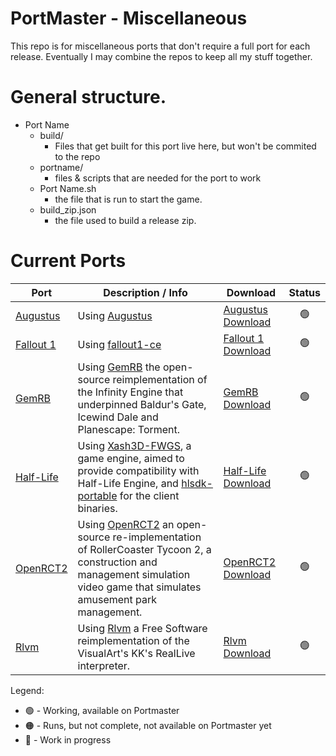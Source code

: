 # PortMaster - Miscellaneous

This repo is for miscellaneous ports that don't require a full port for each release. Eventually I may combine the repos to keep all my stuff together.


# General structure.

- Port Name
  - build/
    - Files that get built for this port live here, but won't be commited to the repo
  - portname/
    - files & scripts that are needed for the port to work
  - Port Name.sh
    - the file that is run to start the game.
  - build_zip.json
    - the file used to build a release zip.


# Current Ports


| Port | Description / Info | Download | Status |
|------|--------------------|----------|:------:|
| [Augustus](https://github.com/kloptops/Portmaster-misc/tree/main/Augustus) | Using [Augustus](https://github.com/Keriew/augustus) | [Augustus Download](https://github.com/kloptops/Portmaster-misc/raw/main/releases/Augustus.zip) | :green_circle: |
| [Fallout 1](https://github.com/kloptops/Portmaster-misc/tree/main/Fallout%201) | Using [fallout1-ce](https://github.com/alexbatalov/fallout1-ce) | [Fallout 1 Download](https://github.com/kloptops/Portmaster-misc/raw/main/releases/Fallout1.zip) | :green_circle: |
| [GemRB](https://github.com/kloptops/Portmaster-misc/tree/main/GemRB) | Using [GemRB](https://github.com/gemrb/gemrb) the open-source reimplementation of the Infinity Engine that underpinned Baldur's Gate, Icewind Dale and Planescape: Torment. | [GemRB Download](https://github.com/kloptops/Portmaster-misc/raw/main/releases/GemRB.zip) | :green_circle: |
| [Half-Life](https://github.com/kloptops/Portmaster-misc/tree/main/Half-Life) | Using [Xash3D-FWGS](https://github.com/FWGS/xash3d-fwgs), a game engine, aimed to provide compatibility with Half-Life Engine, and [hlsdk-portable](https://github.com/FWGS/hlsdk-portable) for the client binaries. | [Half-Life Download](https://github.com/kloptops/Portmaster-misc/raw/main/releases/Half-Life.zip) | :green_circle: |
| [OpenRCT2](https://github.com/kloptops/Portmaster-misc/tree/main/OpenRCT2) | Using [OpenRCT2](https://github.com/kloptops/OpenRCT2) an open-source re-implementation of RollerCoaster Tycoon 2, a construction and management simulation video game that simulates amusement park management. | [OpenRCT2 Download](https://github.com/kloptops/Portmaster-misc/raw/main/releases/OpenRCT2.zip) | :green_circle: |
| [Rlvm](https://github.com/kloptops/Portmaster-misc/tree/main/Rlvm) | Using [Rlvm](https://github.com/kloptops/rlvm) a Free Software reimplementation of the VisualArt's KK's RealLive interpreter. | [Rlvm Download](https://github.com/kloptops/Portmaster-misc/raw/main/releases/Rlvm.zip) | :green_circle: |

Legend:
- :green_circle: - Working, available on Portmaster
- :orange_circle: - Runs, but not complete, not available on Portmaster yet
- :red_circle: - Work in progress
